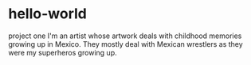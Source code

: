 # hello-world
project one
I'm an artist whose artwork deals with childhood memories growing up in Mexico.
They mostly deal with Mexican wrestlers as they were my superheros growing up.
